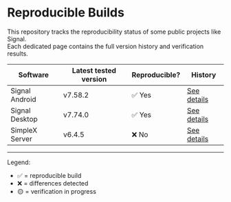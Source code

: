 # Reproducible Builds

This repository tracks the reproducibility status of some public projects like Signal.  
Each dedicated page contains the full version history and verification results.  

| Software        | Latest tested version | Reproducible? | History |
|-----------------|-----------------------|---------------|---------|
| Signal Android  | v7.58.2               | ✅ Yes        | [See details](history/Signal-Android.md) |
| Signal Desktop  | v7.74.0               | ✅ Yes        | [See details](history/Signal-Desktop.md) |
| SimpleX Server  | v6.4.5                | ❌ No         | [See details](history/SimpleX-Server.md) |

---

Legend:  

- ✅ = reproducible build  
- ❌ = differences detected  
- 🟡 = verification in progress  
